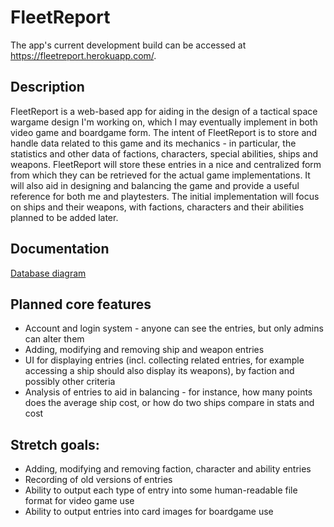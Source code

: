 # FleetReport

The app's current development build can be accessed at https://fleetreport.herokuapp.com/.

## Description

FleetReport is a web-based app for aiding in the design of a tactical space wargame design I'm working on, which I may eventually implement in both video game and boardgame form. The intent of FleetReport is to store and handle data related to this game and its mechanics - in particular, the statistics and other data of factions, characters, special abilities, ships and weapons. FleetReport will store these entries in a nice and centralized form from which they can be retrieved for the actual game implementations. It will also aid in designing and balancing the game and provide a useful reference for both me and playtesters. The initial implementation will focus on ships and their weapons, with factions, characters and their abilities planned to be added later.

## Documentation

[Database diagram](https://raw.githubusercontent.com/elucca/FleetReport/master/documentation/FleetReport_db.png)

## Planned core features

- Account and login system - anyone can see the entries, but only admins can alter them
- Adding, modifying and removing ship and weapon entries
- UI for displaying entries (incl. collecting related entries, for example accessing a ship should also display its weapons), by faction and possibly other criteria
- Analysis of entries to aid in balancing - for instance, how many points does the average ship cost, or how do two ships compare in stats and cost

## Stretch goals:
- Adding, modifying and removing faction, character and ability entries
- Recording of old versions of entries
- Ability to output each type of entry into some human-readable file format for video game use
- Ability to output entries into card images for boardgame use

